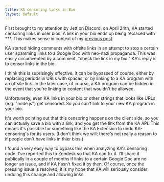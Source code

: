 ```yaml
---
title: KA censoring links in Bio
layout: default
---
```


First brought to my attention by Jett on Discord, on April 24th, KA started censoring links in user bios. A link in your bio ends up being replaced with \*\*\*. This makes sense in context of my [previous post](off-site-links).

KA started hiding comments with offsite links in an attempt to stop a certain user spamming links to a Google Doc with neo-nazi propaganda. This was easily circumvented by a comment, "check the link in my bio." KA's reply is to censor links in the bio.

I think this is suprisingly effective. It can be bypassed of course, either by replacing periods in URLs with spaces, or by linking to a KA program with an offsite link. In the later case, of course, a KA program can be hidden in the event that you're linking to content that wouldn't be allowed.

Unfortunetly, even KA links in your bio or other strings that looks like URLs (e.g. "node.js") get censored. So you can't link to your new KA program in your bio.

It's worth pointing out that this censoring happens on the client side, so you can actually save a bio with a link; and you get the link from the KA API. This means it's possible for something like the KA Extension to undo KA-censoring's for its users. (I don't think we will; there's not really a reason to if people don't have links in thier bios.)

I found a very easy way to bypass this when analyzing KA's censoring code. I've reported this to Zendesk so that KA can fix it. I'll share it publically in a couple of months if links to a certain Google Doc are no longer an issue, and if KA hasn't fixed it by then. Of course, once the pressing issue is resolved, it is my hope that KA will seriously consider undoing this change and allowing links.
